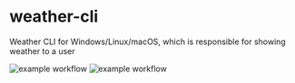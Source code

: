 
# weather-cli
Weather CLI for Windows/Linux/macOS, which is responsible for showing weather to a user

![example workflow](https://github.com/andrewDubyk/weather-cli/actions/workflows/check-and-lint.yaml/badge.svg) ![example workflow](https://github.com/andrewDubyk/weather-cli/actions/workflows/test.yaml/badge.svg)

